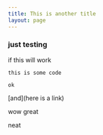 ```yaml
---
title: This is another title
layout: page
---
```


### just testing
if this will work

```
this is some code

ok
```

[and](here is a link)

wow
great

neat
